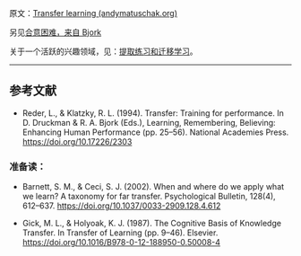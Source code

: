 原文：[Transfer learning (andymatuschak.org)](https://notes.andymatuschak.org/z2hEyCHQpB6UV8z4mYvto7FJud4zWVqZqfxJZ)

另见[合意困难，来自 Bjork](https://notes.andymatuschak.org/z49u8mtc9wZoY7siV7nz4V3PG2oMkNBn7AgUk)

关于一个活跃的兴趣领域，见：[提取练习和迁移学习](https://notes.andymatuschak.org/z2a8QGPfUmdLCVokLaegNzmaU6ehC58CUtYi)。

------

## 参考文献

- Reder, L., & Klatzky, R. L. (1994). Transfer: Training for performance. In D. Druckman & R. A. Bjork (Eds.), Learning, Remembering, Believing: Enhancing Human Performance (pp. 25–56). National Academies Press. https://doi.org/10.17226/2303

### 准备读：

- Barnett, S. M., & Ceci, S. J. (2002). When and where do we apply what we learn? A taxonomy for far transfer. Psychological Bulletin, 128(4), 612–637. https://doi.org/10.1037/0033-2909.128.4.612

- Gick, M. L., & Holyoak, K. J. (1987). The Cognitive Basis of Knowledge Transfer. In Transfer of Learning (pp. 9–46). Elsevier. https://doi.org/10.1016/B978-0-12-188950-0.50008-4